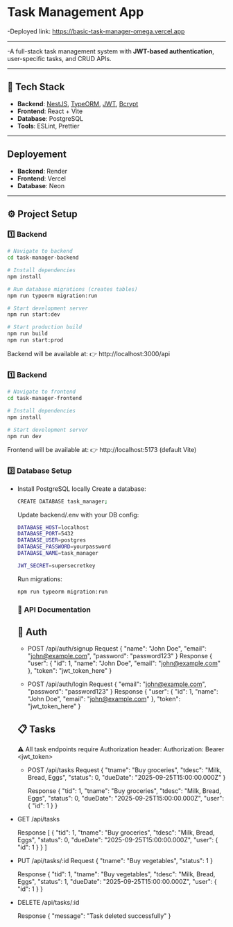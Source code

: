 # Task Management App
-Deployed link: https://basic-task-manager-omega.vercel.app

---
-A full-stack task management system with **JWT-based authentication**, user-specific tasks, and CRUD APIs.  

---

## 🚀 Tech Stack

- **Backend**: [NestJS](https://nestjs.com/), [TypeORM](https://typeorm.io/), [JWT](https://jwt.io/), [Bcrypt](https://www.npmjs.com/package/bcrypt)  
- **Frontend**: React + Vite
- **Database**: PostgreSQL 
- **Tools**: ESLint, Prettier  

---

## Deployement

- **Backend**: Render
- **Frontend**: Vercel
- **Database**: Neon

---

## ⚙️ Project Setup

### 1️⃣ Backend

```bash
# Navigate to backend
cd task-manager-backend

# Install dependencies
npm install

# Run database migrations (creates tables)
npm run typeorm migration:run

# Start development server
npm run start:dev

# Start production build
npm run build
npm run start:prod
```

Backend will be available at:
👉 http://localhost:3000/api

### 1️⃣ Backend

```bash
# Navigate to frontend
cd task-manager-frontend

# Install dependencies
npm install

# Start development server
npm run dev
```

Frontend will be available at:
👉 http://localhost:5173 (default Vite)

### 3️⃣ Database Setup

- Install PostgreSQL locally
  Create a database:
  ```bash
  CREATE DATABASE task_manager;
  ```

  Update backend/.env with your DB config:
  ```bash
  DATABASE_HOST=localhost
  DATABASE_PORT=5432
  DATABASE_USER=postgres
  DATABASE_PASSWORD=yourpassword
  DATABASE_NAME=task_manager
  
  JWT_SECRET=supersecretkey
  ```

  Run migrations:
  ```bash
  npm run typeorm migration:run
  ```

  ### 📖 API Documentation
  ## 🔑 Auth
  - POST /api/auth/signup
    Request
    {
      "name": "John Doe",
      "email": "john@example.com",
      "password": "password123"
    }
    Response
    {
      "user": { "id": 1, "name": "John Doe", "email": "john@example.com" },
      "token": "jwt_token_here"
    }
  
  - POST /api/auth/login
    Request
    {
      "email": "john@example.com",
      "password": "password123"
    }
    Response
    {
      "user": { "id": 1, "name": "John Doe", "email": "john@example.com" },
      "token": "jwt_token_here"
    }

  ## 📋 Tasks

  ⚠️ All task endpoints require Authorization header:
  Authorization: Bearer <jwt_token>

  - POST /api/tasks
    Request
    {
      "tname": "Buy groceries",
      "tdesc": "Milk, Bread, Eggs",
      "status": 0,
      "dueDate": "2025-09-25T15:00:00.000Z"
    }
    
    Response
    {
      "tid": 1,
      "tname": "Buy groceries",
      "tdesc": "Milk, Bread, Eggs",
      "status": 0,
      "dueDate": "2025-09-25T15:00:00.000Z",
      "user": { "id": 1 }
    }

- GET /api/tasks

  Response
  [
    {
      "tid": 1,
      "tname": "Buy groceries",
      "tdesc": "Milk, Bread, Eggs",
      "status": 0,
      "dueDate": "2025-09-25T15:00:00.000Z",
      "user": { "id": 1 }
    }
  ]



- PUT /api/tasks/:id
  Request
  {
    "tname": "Buy vegetables",
    "status": 1
  }
  
  Response
  {
    "tid": 1,
    "tname": "Buy vegetables",
    "tdesc": "Milk, Bread, Eggs",
    "status": 1,
    "dueDate": "2025-09-25T15:00:00.000Z",
    "user": { "id": 1 }
  }

- DELETE /api/tasks/:id

  Response
  {
    "message": "Task deleted successfully"
  }

  
